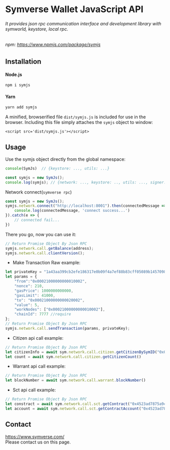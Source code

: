 # Symverse Wallet JavaScript API
###### It provides json rpc communication interface and development library with symworld, keystore, local rpc.
###### npm: https://www.npmjs.com/package/symjs

## Installation
#### Node.js
```javascript
npm i symjs
```

#### Yarn
```javascript
yarn add symjs
```

A minified, browserified file `dist/symjs.js` is included for use in the browser. Including this file simply attaches the `symjs` object to window:
```$xslt
<script src='dist/symjs.js'></script>
```

## Usage
Use the symjs object directly from the global namespace:
```javascript
console(SymJs)  // {keystore: ..., utils: ...} 

const symjs = new SymJs();
console.log(symjs); // {network: ..., keystore: .., utils: ..., signer: ...} 
````
Network connect(`symverse rpc`)
```javascript
const symjs = new SymJs();
symjs.network.connect("http://localhost:8001").then(connectedMessage => {
    console.log(connectedMessage, 'connect success...')
}).catch(e => {
    // connected fail...
})
```

There you go, now you can use it:
```javascript
// Return Promise Object By Json RPC   
symjs.network.call.getBalance(address); 
symjs.network.call.clientVersion();
```

-  Make Transaction Raw example:

```javascript
let privateKey = "1a43aa399cb2efe186317e0b09f4a7ef88b83cff05089b145709881bf4db3a20"
let params = {
    "from":"0x00021000000000010002",
    "nonce": 210,
    "gasPrice": 1000000000000,
    "gasLimit": 41000,
    "to": "0x00021000000000020002",
    "value": 5,
    "workNodes": ["0x00021000000000010002"],
    "chainId": 7777 //require
};
// Return Promise Object By Json RPC   
symjs.network.call.sendTransaction(params, privateKey);
```

-  Citizen api call example: 

```javascript
// Return Promise Object By Json RPC   
let citizenInfo = await sym.network.call.citizen.getCitizenBySymID("0x00021000000000010002")
let count = await sym.network.call.citizen.getCitizenCount()
```

-  Warrant api call example: 

```javascript
// Return Promise Object By Json RPC   
let blockNumber = await sym.network.call.warrant.blockNumber()
```

-  Sct api call example: 

```javascript
// Return Promise Object By Json RPC   
let constract = await sym.network.call.sct.getContract("0x4523ad7875a9c41e9629")
let account = await sym.network.call.sct.getContractAccount("0x4523ad7875a9c41e9629", "0x00021000000000010002")
```

## Contact
<https://www.symverse.com/><br> Please contact us on this page.
